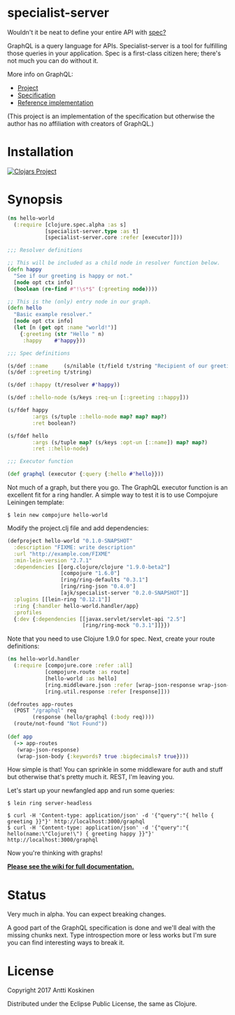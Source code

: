 # specialist-server

Wouldn't it be neat to define your entire API with [spec?](https://clojure.org/guides/spec)

GraphQL is a query language for APIs. Specialist-server is a tool for fulfilling those queries in your application. Spec is a first-class citizen here; there's not much you can do without it.

More info on GraphQL:

* [Project](http://graphql.org/)
* [Specification](http://facebook.github.io/graphql/)
* [Reference implementation](https://github.com/graphql/graphql-js)

(This project is an implementation of the specification but otherwise the author has no affiliation with creators of GraphQL.)

# Installation

[![Clojars Project](https://clojars.org/ajk/specialist-server/latest-version.svg)](https://clojars.org/ajk/specialist-server)

# Synopsis

```clojure
(ns hello-world
  (:require [clojure.spec.alpha :as s]
            [specialist-server.type :as t]
            [specialist-server.core :refer [executor]]))

;;; Resolver definitions

;; This will be included as a child node in resolver function below.
(defn happy
  "See if our greeting is happy or not."
  [node opt ctx info]
  (boolean (re-find #"!\s*$" (:greeting node))))

;; This is the (only) entry node in our graph.
(defn hello
  "Basic example resolver."
  [node opt ctx info]
  (let [n (get opt :name "world!")]
    {:greeting (str "Hello " n)
     :happy    #'happy}))

;;; Spec definitions

(s/def ::name     (s/nilable (t/field t/string "Recipient of our greeting.")))
(s/def ::greeting t/string)

(s/def ::happy (t/resolver #'happy))

(s/def ::hello-node (s/keys :req-un [::greeting ::happy]))

(s/fdef happy
        :args (s/tuple ::hello-node map? map? map?)
        :ret boolean?)

(s/fdef hello
        :args (s/tuple map? (s/keys :opt-un [::name]) map? map?)
        :ret ::hello-node)

;;; Executor function

(def graphql (executor {:query {:hello #'hello}}))
```

Not much of a graph, but there you go. The GraphQL executor function is an excellent fit for a ring handler. A simple way to test it is to use Compojure Leiningen template:

    $ lein new compojure hello-world

Modify the project.clj file and add dependencies:

```clojure
(defproject hello-world "0.1.0-SNAPSHOT"
  :description "FIXME: write description"
  :url "http://example.com/FIXME"
  :min-lein-version "2.7.1"
  :dependencies [[org.clojure/clojure "1.9.0-beta2"]
                 [compojure "1.6.0"]
                 [ring/ring-defaults "0.3.1"]
                 [ring/ring-json "0.4.0"]
                 [ajk/specialist-server "0.2.0-SNAPSHOT"]]
  :plugins [[lein-ring "0.12.1"]]
  :ring {:handler hello-world.handler/app}
  :profiles
  {:dev {:dependencies [[javax.servlet/servlet-api "2.5"]
                        [ring/ring-mock "0.3.1"]]}})
```

Note that you need to use Clojure 1.9.0 for spec.
Next, create your route definitions:

```clojure
(ns hello-world.handler
  (:require [compojure.core :refer :all]
            [compojure.route :as route]
            [hello-world :as hello]
            [ring.middleware.json :refer [wrap-json-response wrap-json-body]]
            [ring.util.response :refer [response]]))

(defroutes app-routes
  (POST "/graphql" req
        (response (hello/graphql (:body req))))
  (route/not-found "Not Found")) 
  
(def app
  (-> app-routes
   (wrap-json-response)
   (wrap-json-body {:keywords? true :bigdecimals? true})))
```

How simple is that! You can sprinkle in some middleware for auth and stuff but otherwise that's pretty much it. REST, I'm leaving you.

Let's start up your newfangled app and run some queries:

    $ lein ring server-headless

    $ curl -H 'Content-type: application/json' -d '{"query":"{ hello { greeting }}"}' http://localhost:3000/graphql
    $ curl -H 'Content-type: application/json' -d '{"query":"{ hello(name:\"Clojure!\") { greeting happy }}"}' http://localhost:3000/graphql
    
Now you're thinking with graphs!

**[Please see the wiki for full documentation.](https://github.com/ajk/specialist-server/wiki)**

# Status

Very much in alpha. You can expect breaking changes.

A good part of the GraphQL specification is done and we'll deal with the missing chunks next. Type introspection more or less works but I'm sure you can find interesting ways to break it.

# License

Copyright 2017 Antti Koskinen

Distributed under the Eclipse Public License, the same as Clojure.
